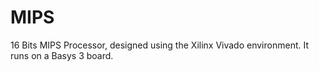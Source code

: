 # MIPS
16 Bits MIPS Processor, designed using the Xilinx Vivado environment. It runs on a Basys 3 board.
